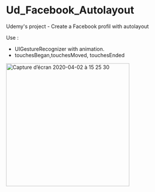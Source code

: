 # Ud_Facebook_Autolayout
Udemy's project - Create a Facebook profil with autolayout

Use : 
- UIGestureRecognizer with animation.
- touchesBegan,touchesMoved, touchesEnded

<img width="337" alt="Capture d’écran 2020-04-02 à 15 25 30" src="https://user-images.githubusercontent.com/39524369/79487040-e999df00-8017-11ea-9140-ae5ca309a190.png">
